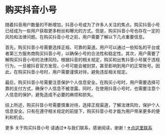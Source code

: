 # 购买抖音小号

随着抖音用户数量的不断增加，抖音小号成为了许多人关注的焦点。购买抖音小号已经成为一些用户获取更多粉丝和曝光的方式。但是，购买抖音小号也存在一定的风险和法律问题。在购买抖音小号之前，用户需要了解以下几点重要信息。

首先，购买抖音小号需要选择正规、可靠的渠道。用户可以通过一些知名的平台或者第三方服务商购买抖音小号，以确保小号的合法性和稳定性。其次，用户需要了解购买抖音小号的法律风险。根据抖音的相关规定，购买和出售抖音小号属于违规行为，一旦被抖音官方发现，小号可能会被封禁，甚至影响到用户的正常账号。因此，在购买抖音小号时，用户需要谨慎对待，避免违反相关规定。

最后，购买抖音小号需要注意保护个人信息安全。在购买小号时，用户需要选择可靠的支付方式，确保个人信息不被泄露。同时，在使用抖音小号时，也需要注意个人信息的保护，避免造成不必要的麻烦和损失。

综上所述，购买抖音小号需要慎重对待，选择正规渠道，了解法律风险，保护个人信息安全。只有在遵守相关规定的前提下，购买抖音小号才能为用户带来更多的便利和机会。

更多 关于购买抖音小号 请通过✈与我们联系，感谢阅读，谢谢！[✈点这里联系](https://gg.k02.cc)
